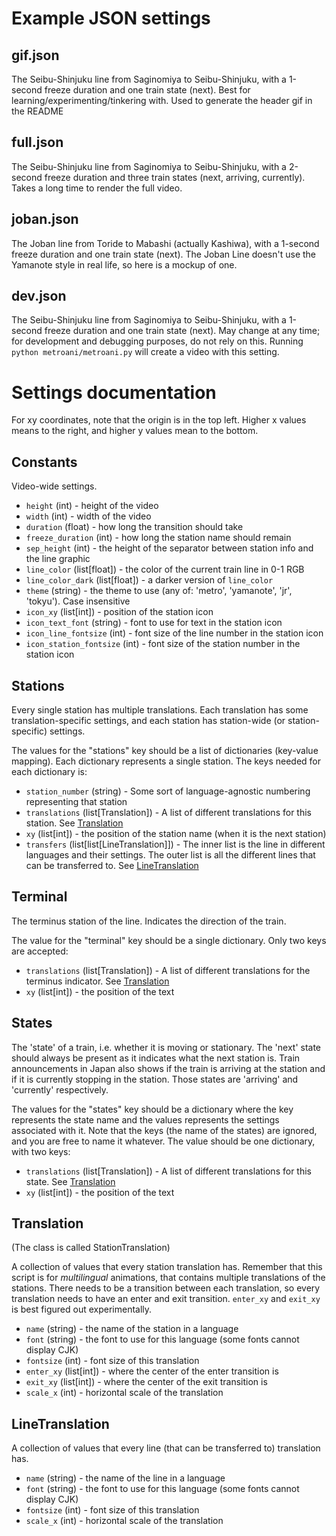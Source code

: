 # Example JSON settings

## gif.json

The Seibu-Shinjuku line from Saginomiya to Seibu-Shinjuku, with a 1-second freeze duration and one train state (next). Best for learning/experimenting/tinkering with. Used to generate the header gif in the README

## full.json

The Seibu-Shinjuku line from Saginomiya to Seibu-Shinjuku, with a 2-second freeze duration and three train states (next, arriving, currently). Takes a long time to render the full video.

## joban.json

The Joban line from Toride to Mabashi (actually Kashiwa), with a 1-second freeze duration and one train state (next). The Joban Line doesn't use the Yamanote style in real life, so here is a mockup of one.

## dev.json

The Seibu-Shinjuku line from Saginomiya to Seibu-Shinjuku, with a 1-second freeze duration and one train state (next). May change at any time; for development and debugging purposes, do not rely on this. Running `python metroani/metroani.py` will create a video with this setting.


# Settings documentation

For xy coordinates, note that the origin is in the top left. Higher x values means to the right, and higher y values mean to the bottom.

## Constants

Video-wide settings.

- `height` (int) - height of the video
- `width` (int) - width of the video
- `duration` (float) - how long the transition should take
- `freeze_duration` (int) - how long the station name should remain
- `sep_height` (int) - the height of the separator between station info and the line graphic
- `line_color` (list[float]) - the color of the current train line in 0-1 RGB
- `line_color_dark` (list[float]) - a darker version of `line_color`
- `theme` (string) - the theme to use (any of: 'metro', 'yamanote', 'jr', 'tokyu'). Case insensitive
- `icon_xy` (list[int]) - position of the station icon
- `icon_text_font` (string) - font to use for text in the station icon
- `icon_line_fontsize` (int) - font size of the line number in the station icon
- `icon_station_fontsize` (int) - font size of the station number in the station icon

## Stations

Every single station has multiple translations. Each translation has some translation-specific settings, and each station has station-wide (or station-specific) settings.

The values for the "stations" key should be a list of dictionaries (key-value mapping). Each dictionary represents a single station. The keys needed for each dictionary is:

- `station_number` (string) - Some sort of language-agnostic numbering representing that station
- `translations` (list[Translation]) - A list of different translations for this station. See [Translation](#Translation)
- `xy` (list[int]) - the position of the station name (when it is the next station)
- `transfers` (list[list[LineTranslation]]) - The inner list is the line in different languages and their settings. The outer list is all the different lines that can be transferred to. See [LineTranslation](#LineTranslation)

## Terminal

The terminus station of the line. Indicates the direction of the train.

The value for the "terminal" key should be a single dictionary. Only two keys are accepted:

- `translations` (list[Translation]) - A list of different translations for the terminus indicator. See [Translation](#Translation)
- `xy` (list[int]) - the position of the text

## States

The 'state' of a train, i.e. whether it is moving or stationary. The 'next' state should always be present as it indicates what the next station is. Train announcements in Japan also shows if the train is arriving at the station and if it is currently stopping in the station. Those states are 'arriving' and 'currently' respectively.

The values for the "states" key should be a dictionary where the key represents the state name and the values represents the settings associated with it. Note that the keys (the name of the states) are ignored, and you are free to name it whatever. The value should be one dictionary, with two keys:

- `translations` (list[Translation]) - A list of different translations for this state. See [Translation](#Translation)
- `xy` (list[int]) - the position of the text


## Translation

(The class is called StationTranslation)

A collection of values that every station translation has. Remember that this script is for *multilingual* animations, that contains multiple translations of the stations. There needs to be a transition between each translation, so every translation needs to have an enter and exit transition. `enter_xy` and `exit_xy` is best figured out experimentally.

- `name` (string) - the name of the station in a language
- `font` (string) - the font to use for this language (some fonts cannot display CJK)
- `fontsize` (int) - font size of this translation
- `enter_xy` (list[int]) - where the center of the enter transition is
- `exit_xy` (list[int]) - where the center of the exit transition is
- `scale_x` (int) - horizontal scale of the translation


## LineTranslation

A collection of values that every line (that can be transferred to) translation has.

- `name` (string) - the name of the line in a language
- `font` (string) - the font to use for this language (some fonts cannot display CJK)
- `fontsize` (int) - font size of this translation
- `scale_x` (int) - horizontal scale of the translation
